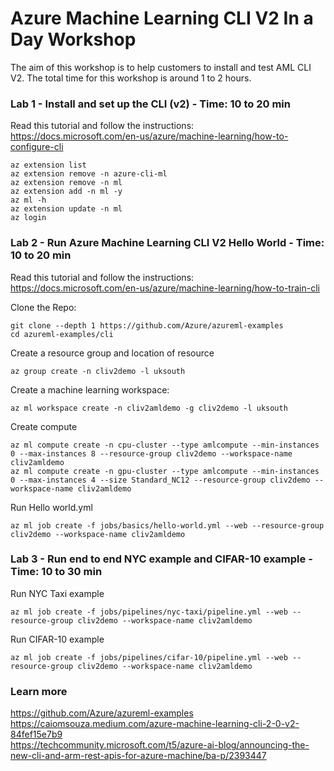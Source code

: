 # Azure Machine Learning CLI V2 In a Day Workshop

The aim of this workshop is to help customers to install and test AML CLI V2. The total time for this workshop is around 1 to 2 hours.

### Lab 1 - Install and set up the CLI (v2) - Time: 10 to 20 min

Read this tutorial and follow the instructions:<BR> 
https://docs.microsoft.com/en-us/azure/machine-learning/how-to-configure-cli<BR>

```
az extension list
az extension remove -n azure-cli-ml
az extension remove -n ml
az extension add -n ml -y
az ml -h
az extension update -n ml
az login
```

### Lab 2 - Run Azure Machine Learning CLI V2 Hello World - Time: 10 to 20 min

Read this tutorial and follow the instructions:<BR>
https://docs.microsoft.com/en-us/azure/machine-learning/how-to-train-cli <BR>

Clone the Repo:
```
git clone --depth 1 https://github.com/Azure/azureml-examples
cd azureml-examples/cli
```

Create a resource group and location of resource
```
az group create -n cliv2demo -l uksouth
```

Create a machine learning workspace:
```
az ml workspace create -n cliv2amldemo -g cliv2demo -l uksouth
```

Create compute
```
az ml compute create -n cpu-cluster --type amlcompute --min-instances 0 --max-instances 8 --resource-group cliv2demo --workspace-name cliv2amldemo
az ml compute create -n gpu-cluster --type amlcompute --min-instances 0 --max-instances 4 --size Standard_NC12 --resource-group cliv2demo --workspace-name cliv2amldemo
```

Run Hello world.yml
```
az ml job create -f jobs/basics/hello-world.yml --web --resource-group cliv2demo --workspace-name cliv2amldemo
```

### Lab 3 - Run end to end NYC example and CIFAR-10 example - Time: 10 to 30 min

Run NYC Taxi example 
```
az ml job create -f jobs/pipelines/nyc-taxi/pipeline.yml --web --resource-group cliv2demo --workspace-name cliv2amldemo
```

Run CIFAR-10 example 
```
az ml job create -f jobs/pipelines/cifar-10/pipeline.yml --web --resource-group cliv2demo --workspace-name cliv2amldemo
```

### Learn more
https://github.com/Azure/azureml-examples <BR>
https://caiomsouza.medium.com/azure-machine-learning-cli-2-0-v2-84fef15e7b9 <BR>
https://techcommunity.microsoft.com/t5/azure-ai-blog/announcing-the-new-cli-and-arm-rest-apis-for-azure-machine/ba-p/2393447 <BR>
  
